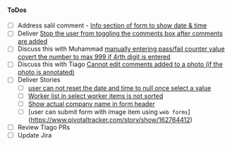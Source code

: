 #### ToDos

- [ ] Address salil comment - [Info section of form to show date & time](https://www.pivotaltracker.com/story/show/162769215/comments/197843465)
- [ ] Deliver [Stop the user from toggling the comments box after comments are added](https://www.pivotaltracker.com/story/show/162719826)
- [ ] Discuss this with Muhammad [manually entering pass/fail counter value covert the number to max 999 if 4rth digit is entered](https://www.pivotaltracker.com/story/show/162804618)
- [ ] Discuss this with Tiago [Cannot edit comments added to a photo (if the photo is annotated)](https://www.pivotaltracker.com/story/show/162775495)
- [ ] Deliver Stories
  - [ ] [user can not reset the date and time to null once select a value](https://www.pivotaltracker.com/story/show/162805422)
  - [ ] [Worker list in select worker items is not sorted](https://www.pivotaltracker.com/story/show/162720254)
  - [ ] [Show actual company name in form header](https://www.pivotaltracker.com/story/show/162719873)
  - [ ] [user can submit form with image item using `web forms`]
  (https://www.pivotaltracker.com/story/show/162764412)
- [ ] Review Tiago PRs
- [ ] Update Jira